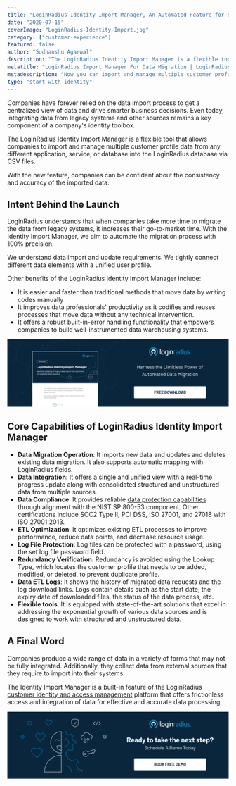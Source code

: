 ```yaml
---
title: "LoginRadius Identity Import Manager, An Automated Feature for Seamless Data Migration"
date: "2020-07-15"
coverImage: "LoginRadius-Identity-Import.jpg"
category: ["customer-experience"]
featured: false 
author: "Sudhanshu Agarwal"
description: "The LoginRadius Identity Import Manager is a flexible tool that allows companies to import and manage multiple customer profile data from any different application, service, or database."
metatitle: "LoginRadius Import Manager For Data Migration | LoginRadius"
metadescription: "Now you can import and manage multiple customer profile data from any different application with LoginRadius Identity Import Manager."
type: "start-with-identity"
---
```


Companies have forever relied on the data import process to get a centralized view of data and drive smarter business decisions. Even today, integrating data from legacy systems and other sources remains a key component of a company's identity toolbox. 

The LoginRadius Identity Import Manager is a flexible tool that allows companies to import and manage multiple customer profile data from any different application, service, or database into the LoginRadius database via CSV files. 

With the new feature, companies can be confident about the consistency and accuracy of the imported data.

## Intent Behind the Launch 

LoginRadius understands that when companies take more time to migrate the data from legacy systems, it increases their go-to-market time. With the Identity Import Manager, we aim to automate the migration process with 100% precision.

We understand data import and update requirements. We tightly connect different data elements with a unified user profile.

Other benefits of the LoginRadius Identity Import Manager include:

- It is easier and faster than traditional methods that move data by writing codes manually 
- It improves data professionals' productivity as it codifies and reuses processes that move data without any technical intervention. 
- It offers a robust built-in-error handling functionality that empowers companies to build well-instrumented data warehousing systems.

[![](DS-ETL-Services-1.png)](https://loginradius.com/resource/loginradius-identity-import-manager)

## Core Capabilities of LoginRadius Identity Import Manager

- **Data Migration Operation**: It imports new data and updates and deletes existing data migration. It also supports automatic mapping with LoginRadius fields. 
- **Data Integration**: It offers a single and unified view with a real-time progress update along with consolidated structured and unstructured data from multiple sources.
- **Data Compliance**: It provides reliable [data protection capabilities](https://www.loginradius.com/compliances-list/) through alignment with the NIST SP 800-53 component. Other certifications include SOC2 Type ll, PCI DSS, ISO 27001, and 27018 with ISO 27001:2013.
- **ETL Optimization**: It optimizes existing ETL processes to improve performance, reduce data points, and decrease resource usage.
- **Log File Protection**: Log files can be protected with a password, using the set log file password field.
- **Redundancy Verification**: Redundancy is avoided using the Lookup Type, which locates the customer profile that needs to be added, modified, or deleted, to prevent duplicate profile.
- **Data ETL Logs**: It shows the history of migrated data requests and the log download links. Logs contain details such as the start date, the expiry date of downloaded files, the status of the data process, etc.
- **Flexible tools**: It is equipped with state-of-the-art solutions that excel in addressing the exponential growth of various data sources and is designed to work with structured and unstructured data.

## A Final Word

Companies produce a wide range of data in a variety of forms that may not be fully integrated. Additionally, they collect data from external sources that they require to import into their systems. 

The Identity Import Manager is a built-in feature of the LoginRadius [customer identity and access management](https://www.loginradius.com/blog/2019/06/customer-identity-and-access-management/) platform that offers frictionless access and integration of data for effective and accurate data processing.

[![book-a-free-demo-loginradius](Book-a-free-demo-request.png)](https://www.loginradius.com/book-a-demo/)
